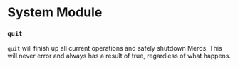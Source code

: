 # System Module

### `quit`

`quit` will finish up all current operations and safely shutdown Meros. This will never error and always has a result of true, regardless of what happens.
